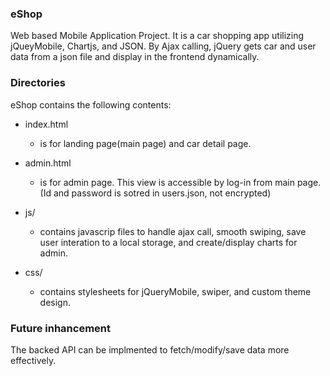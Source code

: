 ### eShop

Web based Mobile Application Project.
It is a car shopping app utilizing jQueyMobile, Chartjs, and JSON.
By Ajax calling, jQuery gets car and user data from a json file and display in the frontend dynamically.
 
### Directories
 
eShop contains the following contents:

* index.html
  - is for landing page(main page) and car detail page.
  
* admin.html
  - is for admin page. This view is accessible by log-in from main page. (Id and password is sotred in users.json, not encrypted)
  
* js/
  - contains javascrip files to handle ajax call, smooth swiping, save user interation to a local storage, and create/display charts for admin. 
 
* css/
  - contains stylesheets for jQueryMobile, swiper, and custom theme design.
  

### Future inhancement

The backed API can be implmented to fetch/modify/save data more effectively.
